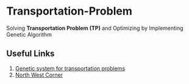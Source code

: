# Transportation-Problem
Solving **Transportation Problem (TP)** and Optimizing by Implementing Genetic Algorithm


## Useful Links
1. [Genetic system for transportation problems](https://scholarworks.umt.edu/cgi/viewcontent.cgi?article=6577&context=etd)
2. [North West Corner](https://geekrodion.com/blog/operations/corner)
